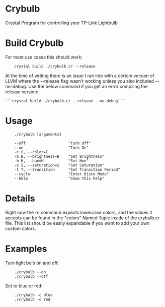 # Crybulb

Crystal Program for controlling your TP-Link Lightbulb

# Build Crybulb

For most use cases this should work:

```
	crystal build ./crybulb.cr --release
```

At the time of writing there is an issue I ran into with a certain version of LLVM where the --release flag wasn't working unless you also included --no-debug. Use the below command if you get an error compiling the release version:

	```crystal build ./crybulb.cr --release --no-debug```

# Usage

```
	./crybulb [arguments]

	--off 					"Turn Off"
	--on 					"Turn On"
	-c C, --color=C 	
	-b B, --brightness=B 	"Set Brightness"
	-h H, --hue=H 			"Set Hue"
	-s S, --saturation=S 	"Set Saturation"
	-t T, --transition 		"Set Transition Period"
	--cycle					"Enter Disco Mode"
	--help 					"Show this help"
```

# Details

Right now the -c command expects lowercase colors, and the values it accepts can be found in the "colors" Named Tuple inside of the crybulb.cr file. This list should be easily expandable if you want to add your own custom colors.

# Examples

Turn light bulb on and off:

```
	./crybulb --on
	./crybulb --off
```

Set to blue or red:

```
	./crybulb -c blue
	./crybulb -c red
```